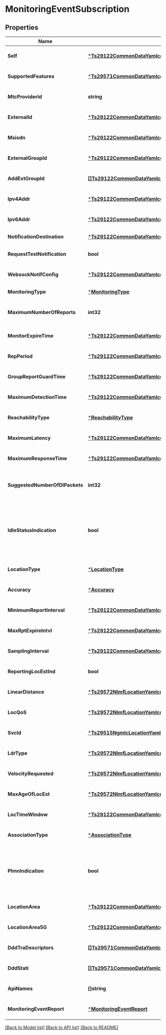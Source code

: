 # MonitoringEventSubscription

## Properties
Name | Type | Description | Notes
------------ | ------------- | ------------- | -------------
**Self** | [***Ts29122CommonDataYamlcomponentsschemasLink**](./TS29122_CommonData.yaml#/components/schemas/Link.md) |  | [optional] [default to null]
**SupportedFeatures** | [***Ts29571CommonDataYamlcomponentsschemasSupportedFeatures**](./TS29571_CommonData.yaml#/components/schemas/SupportedFeatures.md) |  | [optional] [default to null]
**MtcProviderId** | **string** | Identifies the MTC Service Provider and/or MTC Application. | [optional] [default to null]
**ExternalId** | [***Ts29122CommonDataYamlcomponentsschemasExternalId**](./TS29122_CommonData.yaml#/components/schemas/ExternalId.md) |  | [optional] [default to null]
**Msisdn** | [***Ts29122CommonDataYamlcomponentsschemasMsisdn**](./TS29122_CommonData.yaml#/components/schemas/Msisdn.md) |  | [optional] [default to null]
**ExternalGroupId** | [***Ts29122CommonDataYamlcomponentsschemasExternalGroupId**](./TS29122_CommonData.yaml#/components/schemas/ExternalGroupId.md) |  | [optional] [default to null]
**AddExtGroupId** | [**[]Ts29122CommonDataYamlcomponentsschemasExternalGroupId**](./TS29122_CommonData.yaml#/components/schemas/ExternalGroupId.md) |  | [optional] [default to null]
**Ipv4Addr** | [***Ts29122CommonDataYamlcomponentsschemasIpv4Addr**](./TS29122_CommonData.yaml#/components/schemas/Ipv4Addr.md) |  | [optional] [default to null]
**Ipv6Addr** | [***Ts29122CommonDataYamlcomponentsschemasIpv6Addr**](./TS29122_CommonData.yaml#/components/schemas/Ipv6Addr.md) |  | [optional] [default to null]
**NotificationDestination** | [***Ts29122CommonDataYamlcomponentsschemasLink**](./TS29122_CommonData.yaml#/components/schemas/Link.md) |  | [default to null]
**RequestTestNotification** | **bool** | Set to true by the SCS/AS to request the SCEF to send a test notification as defined in subclauseÂ 5.2.5.3. Set to false or omitted otherwise. | [optional] [default to null]
**WebsockNotifConfig** | [***Ts29122CommonDataYamlcomponentsschemasWebsockNotifConfig**](./TS29122_CommonData.yaml#/components/schemas/WebsockNotifConfig.md) |  | [optional] [default to null]
**MonitoringType** | [***MonitoringType**](MonitoringType.md) |  | [default to null]
**MaximumNumberOfReports** | **int32** | Identifies the maximum number of event reports to be generated by the HSS, MME/SGSN as specified in subclauseÂ 5.6.0 of 3GPPÂ TSÂ 23.682Â [2]. | [optional] [default to null]
**MonitorExpireTime** | [***Ts29122CommonDataYamlcomponentsschemasDateTime**](./TS29122_CommonData.yaml#/components/schemas/DateTime.md) |  | [optional] [default to null]
**RepPeriod** | [***Ts29122CommonDataYamlcomponentsschemasDurationSec**](./TS29122_CommonData.yaml#/components/schemas/DurationSec.md) |  | [optional] [default to null]
**GroupReportGuardTime** | [***Ts29122CommonDataYamlcomponentsschemasDurationSec**](./TS29122_CommonData.yaml#/components/schemas/DurationSec.md) |  | [optional] [default to null]
**MaximumDetectionTime** | [***Ts29122CommonDataYamlcomponentsschemasDurationSec**](./TS29122_CommonData.yaml#/components/schemas/DurationSec.md) |  | [optional] [default to null]
**ReachabilityType** | [***ReachabilityType**](ReachabilityType.md) |  | [optional] [default to null]
**MaximumLatency** | [***Ts29122CommonDataYamlcomponentsschemasDurationSec**](./TS29122_CommonData.yaml#/components/schemas/DurationSec.md) |  | [optional] [default to null]
**MaximumResponseTime** | [***Ts29122CommonDataYamlcomponentsschemasDurationSec**](./TS29122_CommonData.yaml#/components/schemas/DurationSec.md) |  | [optional] [default to null]
**SuggestedNumberOfDlPackets** | **int32** | If \&quot;monitoringType\&quot; is \&quot;UE_REACHABILITY\&quot;, this parameter may be included to identify the number of packets that the serving gateway shall buffer in case that the UE is not reachable. | [optional] [default to null]
**IdleStatusIndication** | **bool** | If \&quot;monitoringType\&quot; is set to \&quot;UE_REACHABILITY\&quot; or \&quot;AVAILABILITY_AFTER_DDN_FAILURE\&quot;, this parameter may be included to indicate the notification of when a UE, for which PSM is enabled, transitions into idle mode. - \&quot;true\&quot;  indicate enabling of notification - \&quot;false\&quot;  indicate no need to notify Default  \&quot;false\&quot;. | [optional] [default to null]
**LocationType** | [***LocationType**](LocationType.md) |  | [optional] [default to null]
**Accuracy** | [***Accuracy**](Accuracy.md) |  | [optional] [default to null]
**MinimumReportInterval** | [***Ts29122CommonDataYamlcomponentsschemasDurationSec**](./TS29122_CommonData.yaml#/components/schemas/DurationSec.md) |  | [optional] [default to null]
**MaxRptExpireIntvl** | [***Ts29122CommonDataYamlcomponentsschemasDurationSec**](./TS29122_CommonData.yaml#/components/schemas/DurationSec.md) |  | [optional] [default to null]
**SamplingInterval** | [***Ts29122CommonDataYamlcomponentsschemasDurationSec**](./TS29122_CommonData.yaml#/components/schemas/DurationSec.md) |  | [optional] [default to null]
**ReportingLocEstInd** | **bool** | Indicates whether to request the location estimate for event reporting. | [optional] [default to null]
**LinearDistance** | [***Ts29572NlmfLocationYamlcomponentsschemasLinearDistance**](./TS29572_Nlmf_Location.yaml#/components/schemas/LinearDistance.md) |  | [optional] [default to null]
**LocQoS** | [***Ts29572NlmfLocationYamlcomponentsschemasLocationQoS**](./TS29572_Nlmf_Location.yaml#/components/schemas/LocationQoS.md) |  | [optional] [default to null]
**SvcId** | [***Ts29515NgmlcLocationYamlcomponentsschemasServiceIdentity**](./TS29515_Ngmlc_Location.yaml#/components/schemas/ServiceIdentity.md) |  | [optional] [default to null]
**LdrType** | [***Ts29572NlmfLocationYamlcomponentsschemasLdrType**](./TS29572_Nlmf_Location.yaml#/components/schemas/LdrType.md) |  | [optional] [default to null]
**VelocityRequested** | [***Ts29572NlmfLocationYamlcomponentsschemasVelocityRequested**](./TS29572_Nlmf_Location.yaml#/components/schemas/VelocityRequested.md) |  | [optional] [default to null]
**MaxAgeOfLocEst** | [***Ts29572NlmfLocationYamlcomponentsschemasAgeOfLocationEstimate**](./TS29572_Nlmf_Location.yaml#/components/schemas/AgeOfLocationEstimate.md) |  | [optional] [default to null]
**LocTimeWindow** | [***Ts29122CommonDataYamlcomponentsschemasTimeWindow**](./TS29122_CommonData.yaml#/components/schemas/TimeWindow.md) |  | [optional] [default to null]
**AssociationType** | [***AssociationType**](AssociationType.md) |  | [optional] [default to null]
**PlmnIndication** | **bool** | If \&quot;monitoringType\&quot; is \&quot;ROAMING_STATUS\&quot;, this parameter may be included to indicate the notification of UE&#x27;s Serving PLMN ID. - \&quot;true\&quot;  The value shall be used to indicate enabling of notification; - \&quot;false\&quot;  The value shall be used to indicate disabling of notification.  Default  \&quot;false\&quot;. | [optional] [default to null]
**LocationArea** | [***Ts29122CommonDataYamlcomponentsschemasLocationArea**](./TS29122_CommonData.yaml#/components/schemas/LocationArea.md) |  | [optional] [default to null]
**LocationArea5G** | [***Ts29122CommonDataYamlcomponentsschemasLocationArea5G**](./TS29122_CommonData.yaml#/components/schemas/LocationArea5G.md) |  | [optional] [default to null]
**DddTraDescriptors** | [**[]Ts29571CommonDataYamlcomponentsschemasDddTrafficDescriptor**](./TS29571_CommonData.yaml#/components/schemas/DddTrafficDescriptor.md) |  | [optional] [default to null]
**DddStati** | [**[]Ts29571CommonDataYamlcomponentsschemasDlDataDeliveryStatus**](./TS29571_CommonData.yaml#/components/schemas/DlDataDeliveryStatus.md) |  | [optional] [default to null]
**ApiNames** | **[]string** |  | [optional] [default to null]
**MonitoringEventReport** | [***MonitoringEventReport**](MonitoringEventReport.md) |  | [optional] [default to null]

[[Back to Model list]](../README.md#documentation-for-models) [[Back to API list]](../README.md#documentation-for-api-endpoints) [[Back to README]](../README.md)

